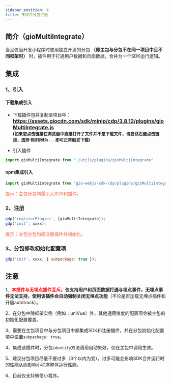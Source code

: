 ```yaml
---
sidebar_position: 4
title: 多项目分包打通
---
```


## 简介（gioMultiIntegrate）

当且仅当开发小程序时使用独立开发的分包 **（即主包与分包不在同一项目中且不同框架时）** 时，插件用于打通用户数据和页面数据，合并为一个SDK运行逻辑。

## 集成

### 1、引入

#### 下载集成引入

- 下载插件包并复制至项目中：
**<font size="3"><https://assets.giocdn.com/sdk/minip/cdp/3.8.12/plugins/gioMultiIntegrate.js></font>**<br/>
**<font size="2">(如果您点击链接在浏览器中直接打开了文件并不是下载文件，请尝试右键点击链接，选择 `链接存储为...` 即可正常触发下载)</font>**

- 引入插件

```js
import gioMultiIntegrate from "./utils/plugins/gioMultiIntegrate"
```

#### npm集成引入

```js
import gioMultiIntegrate from "gio-webjs-sdk-cdp/plugins/gioMultiIntegrate"
```

<font color="#FC5F3A">提示：主包分包均需引入SDK和插件。</font>

### 2、注册

```js
gdp('registerPlugins', [gioMultiIntegrate]);
gdp('init', xxxx);
```

<font color="#FC5F3A">提示：主包分包均需注册插件并初始化。</font>

### 3、分包修改初始化配置项

```js
gdp('init', xxxx, { subpackage: true });
```

## 注意

1、**<font color="red">本插件与无埋点插件互斥。</font>**仅支持用户和页面数据打通与埋点事件，无埋点事件无法支持，使用该插件会**自动强制关闭无埋点功能**（不论是否加载无埋点插件和开启autotrack）。

2、在分包中除框架实例（例如：uniVue）外，其他通用维度的配置项会被主包的初始化配置覆盖。

3、需要在主包项目中与分包项目中都集成SDK和注册插件，并在分包初始化配置项中设置`subpackage: true`。

4、集成该插件时，分包`identify`方法调用自动失效，仅在主包中调用生效。

5、建议分包项目尽量不要过多（3个以内为宜），过多可能会影响SDK合并运行时的性能从而影响小程序整体运行性能。

6、目前仅支持微信小程序。
